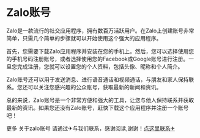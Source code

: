 # Zalo账号

Zalo是一款流行的社交应用程序，拥有数百万活跃用户。在Zalo上创建账号非常简单，只需几个简单的步骤就可以开始使用这个强大的应用程序。

首先，您需要下载Zalo应用程序并安装在您的手机上。然后，您可以选择使用您的手机号码注册账号，或者选择使用您的Facebook或Google账号进行注册。一旦您完成注册，您就可以设置您的个人资料，包括头像、昵称和个人简介。

Zalo账号还可以用于发送消息、进行语音通话和视频通话，与朋友和家人保持联系。您还可以关注您感兴趣的公众账号，获取最新的新闻和资讯。

总的来说，Zalo账号是一个非常方便和强大的工具，让您与他人保持联系并获取最新的资讯。如果您还没有Zalo账号，赶快下载这个应用程序并注册一个账号吧！

更多 关于zalo账号 请通过✈与我们联系，感谢阅读,谢谢！[点这里联系✈](https://t.me/pt99bot)